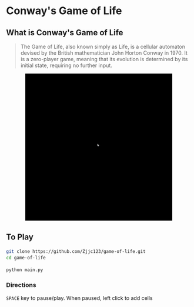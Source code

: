 # Conway's Game of Life


## What is Conway's Game of Life
> The Game of Life, also known simply as Life, is a cellular automaton devised by the British mathematician John Horton Conway in 1970. It is a zero-player game, meaning that its evolution is determined by its initial state, requiring no further input.

<center>
<img alt="Playing Conway's Game of Life" src="./docs/assets/playing.gif" width="400" height="400" />
</center>

## To Play
```bash
git clone https://github.com/Zjjc123/game-of-life.git
cd game-of-life

python main.py
```
### Directions
``SPACE`` key to pause/play. When paused, left click to add cells 